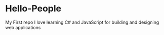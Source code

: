 # Hello-People
My First repo
I love learning C# and JavaScript for building and designing web applications
